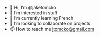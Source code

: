 - 👋 Hi, I’m @jaketomcko
- 👀 I’m interested in stuff
- 🌱 I’m currently learning French
- 💞️ I’m looking to collaborate on projects
- 📫 How to reach me jtomcko@gmail.com

<!---
jaketomcko/jaketomcko is a ✨ special ✨ repository because its `README.md` (this file) appears on your GitHub profile.
You can click the Preview link to take a look at your changes.
--->

